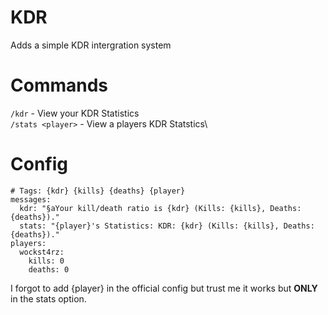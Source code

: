 # KDR

Adds a simple KDR intergration system

# Commands

`/kdr` - View your KDR Statistics\
`/stats <player>` - View a players KDR Statstics\

# Config

```# KDR Plugin Configuration File
# Tags: {kdr} {kills} {deaths} {player}
messages:
  kdr: "§aYour kill/death ratio is {kdr} (Kills: {kills}, Deaths: {deaths})."
  stats: "{player}'s Statistics: KDR: {kdr} (Kills: {kills}, Deaths: {deaths})."
players:
  wockst4rz:
    kills: 0
    deaths: 0
```

I forgot to add {player} in the official config but trust me it works but **ONLY** in the stats option.
